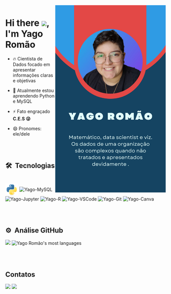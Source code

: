 <img align="right" height="590em" src="./Projeto readme github/_Navy and Yellow Modern Business Card Portrait.jpg"/>
<h1 align="left">Hi there <img src="https://raw.githubusercontent.com/kaueMarques/kaueMarques/master/hi.gif" height="30px">, I'm Yago Romão</h1>

- 🔥 Cientista de Dados focado em apresentar informações claras e objetivas 

- 🌱 Atualmente estou aprendendo Python e MySQL

- ⚡ Fato engraçado **C.E.S 😜**
<!--
- 👨‍💻 More at [maykbrito.dev](https://maykbrito.dev) -->

- 😄 Pronomes: ele/dele

<br></br>

## 🛠 &nbsp;Tecnologias

<div style="display: inline_block"><br>
  <img align="center" alt="Yago-Python" height="40" width="40" src="https://raw.githubusercontent.com/devicons/devicon/master/icons/python/python-original.svg">
  <img align="center" alt="Yago-MySQL" height="40" width="40" src="https://cdn.jsdelivr.net/gh/devicons/devicon/icons/mysql/mysql-original-wordmark.svg" />
  <img align="center" alt="Yago-Jupyter" height="40" width="40" src="https://cdn.jsdelivr.net/gh/devicons/devicon/icons/jupyter/jupyter-original-wordmark.svg" />
  <img align="center" alt="Yago-R" height="40" width="40" src="https://cdn.jsdelivr.net/gh/devicons/devicon/icons/r/r-original.svg" />
  <img align="center" alt="Yago-VSCode" height="40" width="40" src="https://cdn.jsdelivr.net/gh/devicons/devicon/icons/vscode/vscode-original.svg" />
  <!-- <img align="center" alt="Yago-Js" height="30" width="40" src="https://raw.githubusercontent.com/devicons/devicon/master/icons/javascript/javascript-plain.svg">
  <img align="center" alt="Yago-HTML" height="30" width="40" src="https://raw.githubusercontent.com/devicons/devicon/master/icons/html5/html5-original.svg">
  <img align="center" alt="Yago-CSS" height="30" width="40" src="https://raw.githubusercontent.com/devicons/devicon/master/icons/css3/css3-original.svg"> -->
  <img align="center" alt="Yago-Git" height="40" width="40" src="https://cdn.jsdelivr.net/gh/devicons/devicon/icons/git/git-plain.svg" />
  <img align="center" alt="Yago-Canva" height="40" width="40" src="https://cdn.jsdelivr.net/gh/devicons/devicon/icons/canva/canva-original.svg" />
  
<br></br> 

## ⚙️ &nbsp;Análise GitHub

<p align="left">
<img height="180em" src="https://github-readme-stats.vercel.app/api?username=YagoRomao&show_icons=true&count_private=true&theme=algolia"/>
<img height="180em" src="https://github-readme-stats.vercel.app/api/top-langs/?username=YagoRomao&layout=compact&theme=algolia" alt="Yago Romão's most languages"/>
</p>

<br></br>

## Contatos

<div> 
  <a href = "mailto:yagoromaomatos@gmail.com"><img src="https://img.shields.io/badge/Gmail-D14836?style=for-the-badge&logo=gmail&logoColor=white" target="_blank"></a>
  <a href="https://www.linkedin.com/in/yago-romao/" target="_blank"><img src="https://img.shields.io/badge/LinkedIn-0077B5?style=for-the-badge&logo=linkedin&logoColor=white" target="_blank"></a>  
</div>

<!--
**YagoRomao/YagoRomao** is a ✨ _special_ ✨ repository because its `README.md` (this file) appears on your GitHub profile.

Here are some ideas to get you started:

- 🔭 I’m currently working on ...
- 🌱 I’m currently learning ...
- 👯 I’m looking to collaborate on ...
- 🤔 I’m looking for help with ...
- 💬 Ask me about ...
- 📫 How to reach me: ...
- 😄 Pronouns: ...
- ⚡ Fun fact: ...
-->
